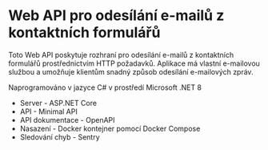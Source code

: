 # Web API pro odesílání e-mailů z kontaktních formulářů 

Toto Web API poskytuje rozhraní pro odesílání e-mailů z kontaktních formulářů prostřednictvím HTTP požadavků. Aplikace má vlastní e-mailovou službou a umožňuje klientům snadný způsob odesílání e-mailových zpráv.

Naprogramováno v jazyce C# v prostředí Microsoft .NET 8

- Server - ASP.NET Core
- API - Minimal API
- API dokumentace - OpenAPI
- Nasazení - Docker kontejner pomocí Docker Compose
- Sledování chyb - Sentry
